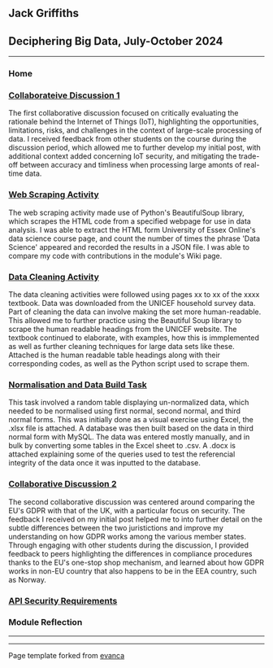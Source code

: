 ## Jack Griffiths     
## Deciphering Big Data, July-October 2024

---

### Home

### [Collaborateive Discussion 1](Discussion-Summary-1.pdf)
The first collaborative discussion focused on critically evaluating the rationale behind the Internet of Things (IoT), highlighting the opportunities, limitations, risks, and challenges in the context of large-scale processing of data.
I received feedback from other students on the course during the discussion period, which allowed me to further develop my initial post, with additional context added concerning IoT security, and mitigating the trade-off between accuracy and timliness when processing large amonts of real-time data.

### [Web Scraping Activity](Web-Scraping.md)
The web scraping activity made use of Python's BeautifulSoup library, which scrapes the HTML code from a specified webpage for use in data analysis. I was able to extract the HTML form University of Essex Online's data science course page, and count the number of times the phrase 'Data Science' appeared and recorded the results in a JSON file. I was able to compare my code with contributions in the module's Wiki page.

### [Data Cleaning Activity](Professional.md)
The data cleaning activities were followed using pages xx to xx of the xxxx textbook. Data was downloaded from the UNICEF household survey data. Part of cleaning the data can involve making the set more human-readable. This allowed me to further practice using the Beautiful Soup library to scrape the human readable headings from the UNICEF website. The textbook continued to elaborate, with examples, how this is immplemented as well as further cleaning techniques for large data sets like these. Attached is the human readable table headings along with their corresponding codes, as well as the Python script used to scrape them.

### [Normalisation and Data Build Task](Professional.md)
This task involved a random table displaying un-normalized data, which needed to be normalised using first normal, second normal, and third normal forms. This was initially done as a visual exercise using Excel, the .xlsx file is attached. 
A database was then built based on the data in third normal form with MySQL. The data was entered mostly manually, and in bulk by converting some tables in the Excel sheet to .csv. A .docx is attached explaining some of the queries used to test the referencial integrity of the data once it was inputted to the database.

### [Collaborative Discussion 2](https://github.com/crypto61/eportfolio/blob/master/Personal.md) 
The second collaborative discussion was centered around comparing the EU's GDPR with that of the UK, with a particular focus on security. The feedback I received on my initial post helped me to into further detail on the subtle differences between the two juristictions and improve my understanding on how GDPR works among the various member states. Through engaging with other students during the discussion, I provided feedback to peers highlighting the differences in compliance procedures thanks to the EU's one-stop shop mechanism, and learned about how GDPR works in non-EU country that also happens to be in the EEA country, such as Norway.

### [API Security Requirements](Professional.md)

### Module Reflection

---

---

Page template forked from [evanca](https://github.com/evanca/quick-portfolio)
